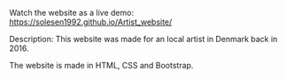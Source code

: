 Watch the website as a live demo:
https://solesen1992.github.io/Artist_website/

Description:
This website was made for an local artist in Denmark back in 2016.

The website is made in HTML, CSS and Bootstrap.
